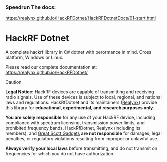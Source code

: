 ### Speedrun The docs:  
https://realynx.github.io/HackRFDotnet/HackRFDotnetDocs/01-start.html

# HackRF Dotnet
A complete hackrf library in C# dotnet with perormance in mind.
Cross platform, Windows or Linux.

Please read our complete documentation at:  
https://realynx.github.io/HackRFDotnet/



> [!CAUTION]
> **Legal Notice:** HackRF devices are capable of transmitting and receiving radio signals. Use of these devices is subject to local, regional, and national laws and regulations. HackRfDotnet and its maintainers ([Realynx](https://github.com/Realynx/)) provide this library for **educational, experimental, and research purposes only**.  
>
> **You are solely responsible** for any use of your HackRF device, including compliance with spectrum licensing, transmission power limits, and prohibited frequency bands. HackRfDotnet, Realynx (including its members), and [Great Scott Gadgets](https://github.com/greatscottgadgets/hackrf) **are not responsible** for damages, legal penalties, or regulatory violations resulting from improper or unlawful use.  
>
> **Always verify your local laws** before transmitting, and do not transmit on frequencies for which you do not have authorization.
